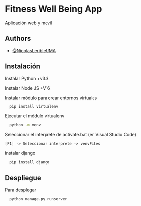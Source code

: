 
# Fitness Well Being App


Aplicación web y movil


## Authors

- [@NicolasLeribleUMA](https://www.github.com/NicolasLeribleUMA)


## Instalación

Instalar Python +v3.8

Instalar Node JS +V16

Instalar módulo para crear entornos virtuales

```bash
  pip install virtualenv
```
Ejecutar el módulo virtualenv
```bash
  python -m venv
```
Seleccionar el interprete de activate.bat (en Visual Studio Code)

    [F1] -> Seleccionar interprete -> venvFiles

instalar django
```bash
  pip install django
```
## Despliegue

Para desplegar

```bash
  python manage.py runserver
```


